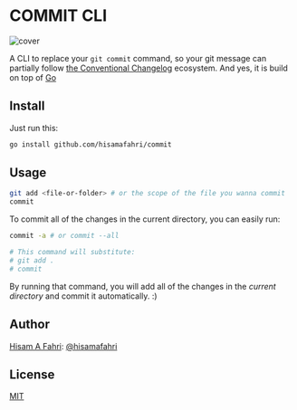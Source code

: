 # COMMIT CLI

![cover](https://i.imgur.com/trKhxBh.jpeg)

A CLI to replace your `git commit` command, so your git message can partially follow [the Conventional Changelog](https://github.com/conventional-changelog/conventional-changelog) ecosystem. And yes, it is build on top of [Go](https://go.dev)

## Install

Just run this:

```bash
go install github.com/hisamafahri/commit
```

## Usage

```bash
git add <file-or-folder> # or the scope of the file you wanna commit
commit
```

To commit all of the changes in the current directory, you can easily run:

```bash
commit -a # or commit --all

# This command will substitute:
# git add .
# commit
```

By running that command, you will add all of the changes in the *current directory* and commit it automatically. :)

## Author

[Hisam A Fahri](https://hisamafahri.com): [@hisamafahri](https://github.com/hisamafahri)

## License

[MIT](LICENSE)
